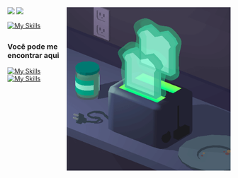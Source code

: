 <img  align="right" src="Oh My Is That a Ghost_.gif" height='370px' width='370px'>
<img  height="180em" src="https://github-readme-stats.vercel.app/api?username=rabelzx&theme=shadow_red"/>
<img  height="150em"  src="https://github-readme-stats.vercel.app/api/top-langs?username=rabelzx&layout=compact&theme=shadow_red">
  
<br>

[![My Skills](https://skillicons.dev/icons?i=js,react,html,css,c,cpp,docker,kubernetes,grafana)](#)

##


### Você pode me encontrar aqui

[![My Skills](https://skillicons.dev/icons?i=gmail)](https://mail.google.com/mail/?view=cm&fs=1&to=eric.rabelo21@gmail.com)
[![My Skills](https://skillicons.dev/icons?i=linkedin)](https://www.linkedin.com/in/rabelzx/)

